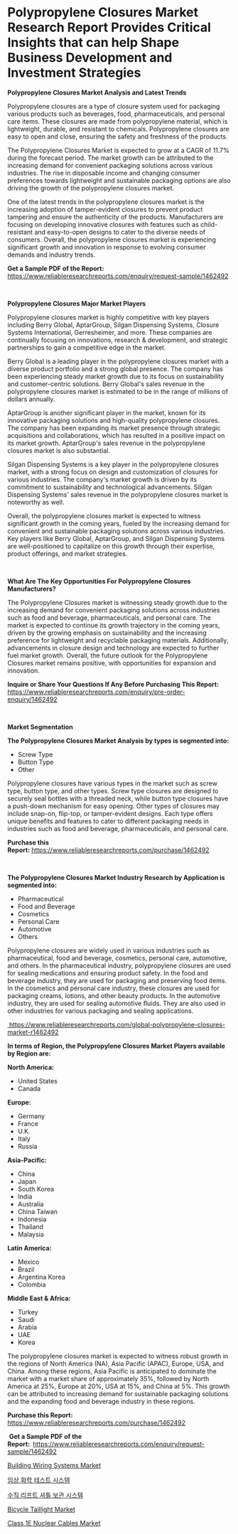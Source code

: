 <p><h1>Polypropylene Closures Market Research Report Provides Critical Insights that can help Shape Business Development and Investment Strategies</h1></p><p><strong>Polypropylene Closures Market Analysis and Latest Trends</strong></p>
<p><p>Polypropylene closures are a type of closure system used for packaging various products such as beverages, food, pharmaceuticals, and personal care items. These closures are made from polypropylene material, which is lightweight, durable, and resistant to chemicals. Polypropylene closures are easy to open and close, ensuring the safety and freshness of the products.</p><p>The Polypropylene Closures Market is expected to grow at a CAGR of 11.7% during the forecast period. The market growth can be attributed to the increasing demand for convenient packaging solutions across various industries. The rise in disposable income and changing consumer preferences towards lightweight and sustainable packaging options are also driving the growth of the polypropylene closures market.</p><p>One of the latest trends in the polypropylene closures market is the increasing adoption of tamper-evident closures to prevent product tampering and ensure the authenticity of the products. Manufacturers are focusing on developing innovative closures with features such as child-resistant and easy-to-open designs to cater to the diverse needs of consumers. Overall, the polypropylene closures market is experiencing significant growth and innovation in response to evolving consumer demands and industry trends.</p></p>
<p><strong>Get a Sample PDF of the Report:&nbsp;</strong> <a href="https://www.reliableresearchreports.com/enquiry/request-sample/1462492">https://www.reliableresearchreports.com/enquiry/request-sample/1462492</a></p>
<p>&nbsp;</p>
<p><strong>Polypropylene Closures Major Market Players</strong></p>
<p><p>Polypropylene closures market is highly competitive with key players including Berry Global, AptarGroup, Silgan Dispensing Systems, Closure Systems International, Gerresheimer, and more. These companies are continually focusing on innovations, research & development, and strategic partnerships to gain a competitive edge in the market.</p><p>Berry Global is a leading player in the polypropylene closures market with a diverse product portfolio and a strong global presence. The company has been experiencing steady market growth due to its focus on sustainability and customer-centric solutions. Berry Global's sales revenue in the polypropylene closures market is estimated to be in the range of millions of dollars annually.</p><p>AptarGroup is another significant player in the market, known for its innovative packaging solutions and high-quality polypropylene closures. The company has been expanding its market presence through strategic acquisitions and collaborations, which has resulted in a positive impact on its market growth. AptarGroup's sales revenue in the polypropylene closures market is also substantial.</p><p>Silgan Dispensing Systems is a key player in the polypropylene closures market, with a strong focus on design and customization of closures for various industries. The company's market growth is driven by its commitment to sustainability and technological advancements. Silgan Dispensing Systems' sales revenue in the polypropylene closures market is noteworthy as well.</p><p>Overall, the polypropylene closures market is expected to witness significant growth in the coming years, fueled by the increasing demand for convenient and sustainable packaging solutions across various industries. Key players like Berry Global, AptarGroup, and Silgan Dispensing Systems are well-positioned to capitalize on this growth through their expertise, product offerings, and market strategies.</p></p>
<p>&nbsp;</p>
<p><strong>What Are The Key Opportunities For Polypropylene Closures Manufacturers?</strong></p>
<p><p>The Polypropylene Closures market is witnessing steady growth due to the increasing demand for convenient packaging solutions across industries such as food and beverage, pharmaceuticals, and personal care. The market is expected to continue its growth trajectory in the coming years, driven by the growing emphasis on sustainability and the increasing preference for lightweight and recyclable packaging materials. Additionally, advancements in closure design and technology are expected to further fuel market growth. Overall, the future outlook for the Polypropylene Closures market remains positive, with opportunities for expansion and innovation.</p></p>
<p><strong>Inquire or Share Your Questions If Any Before Purchasing This Report:</strong> <a href="https://www.reliableresearchreports.com/enquiry/pre-order-enquiry/1462492">https://www.reliableresearchreports.com/enquiry/pre-order-enquiry/1462492</a></p>
<p>&nbsp;</p>
<p><strong>Market Segmentation</strong></p>
<p><strong>The Polypropylene Closures Market Analysis by types is segmented into:</strong></p>
<p><ul><li>Screw Type</li><li>Button Type</li><li>Other</li></ul></p>
<p><p>Polypropylene closures have various types in the market such as screw type, button type, and other types. Screw type closures are designed to securely seal bottles with a threaded neck, while button type closures have a push-down mechanism for easy opening. Other types of closures may include snap-on, flip-top, or tamper-evident designs. Each type offers unique benefits and features to cater to different packaging needs in industries such as food and beverage, pharmaceuticals, and personal care.</p></p>
<p><strong>Purchase this Report:&nbsp;</strong><a href="https://www.reliableresearchreports.com/purchase/1462492">https://www.reliableresearchreports.com/purchase/1462492</a></p>
<p>&nbsp;</p>
<p><strong>The Polypropylene Closures Market Industry Research by Application is segmented into:</strong></p>
<p><ul><li>Pharmaceutical</li><li>Food and Beverage</li><li>Cosmetics</li><li>Personal Care</li><li>Automotive</li><li>Others</li></ul></p>
<p><p>Polypropylene closures are widely used in various industries such as pharmaceutical, food and beverage, cosmetics, personal care, automotive, and others. In the pharmaceutical industry, polypropylene closures are used for sealing medications and ensuring product safety. In the food and beverage industry, they are used for packaging and preserving food items. In the cosmetics and personal care industry, these closures are used for packaging creams, lotions, and other beauty products. In the automotive industry, they are used for sealing automotive fluids. They are also used in other industries for various packaging and sealing applications.</p></p>
<p><a href="https://www.reliableresearchreports.com/global-polypropylene-closures-market-r1462492">&nbsp;https://www.reliableresearchreports.com/global-polypropylene-closures-market-r1462492</a></p>
<p><strong>In terms of Region, the Polypropylene Closures Market Players available by Region are:</strong></p>
<p>
    <p> <strong> North America: </strong>
        <ul>
            <li>United States</li>
            <li>Canada</li>
        </ul>
        </p> 
    <p> <strong> Europe: </strong>
        <ul>
            <li>Germany</li>
            <li>France</li>
            <li>U.K.</li>
            <li>Italy</li>
            <li>Russia</li>
        </ul>
        </p> 
    <p> <strong> Asia-Pacific: </strong>
        <ul>
            <li>China</li>
            <li>Japan</li>
            <li>South Korea</li>
            <li>India</li>
            <li>Australia</li>
            <li>China Taiwan</li>
            <li>Indonesia</li>
            <li>Thailand</li>
            <li>Malaysia</li>
        </ul>
        </p> 
    <p> <strong> Latin America: </strong>
        <ul>
            <li>Mexico</li>
            <li>Brazil</li>
            <li>Argentina Korea</li>
            <li>Colombia</li>
        </ul>
        </p> 
    <p> <strong> Middle East & Africa: </strong>
        <ul>
            <li>Turkey</li>
            <li>Saudi</li>
            <li>Arabia</li>
            <li>UAE</li>
            <li>Korea</li>
        </ul>
    </p>
    </p>
<p><p>The polypropylene closures market is expected to witness robust growth in the regions of North America (NA), Asia Pacific (APAC), Europe, USA, and China. Among these regions, Asia Pacific is anticipated to dominate the market with a market share of approximately 35%, followed by North America at 25%, Europe at 20%, USA at 15%, and China at 5%. This growth can be attributed to increasing demand for sustainable packaging solutions and the expanding food and beverage industry in these regions.</p></p>
<p><strong>Purchase this Report: </strong><a href="https://www.reliableresearchreports.com/purchase/1462492">https://www.reliableresearchreports.com/purchase/1462492</a></p>
<p>&nbsp;<strong>Get a Sample PDF of the Report:&nbsp;&nbsp;</strong><a href="https://www.reliableresearchreports.com/enquiry/request-sample/1462492">https://www.reliableresearchreports.com/enquiry/request-sample/1462492</a></p>
<p><strong></strong></p>
<p><p><a href="https://github.com/lukmanduiky01/Market-Research-Report-List-1/blob/main/building-wiring-systems-market.md">Building Wiring Systems Market</a></p><p><a href="https://github.com/kimvicki3212024/Market-Research-Report-List-2/blob/main/419802383371.md">임상 화학 테스트 시스템</a></p><p><a href="https://github.com/khairinauzunul/Market-Research-Report-List-2/blob/main/917833183370.md">수직 리프트 셔틀 보관 시스템</a></p><p><a href="https://medium.com/@rachel.payne546456/bicycle-taillight-market-share-market-analysis-growth-trends-forecasts-for-period-from-2024-36ee5af4f97d">Bicycle Taillight Market</a></p><p><a href="https://github.com/BraidenLucas2019/Market-Research-Report-List-1/blob/main/class-1e-nuclear-cables-market.md">Class 1E Nuclear Cables Market</a></p></p>